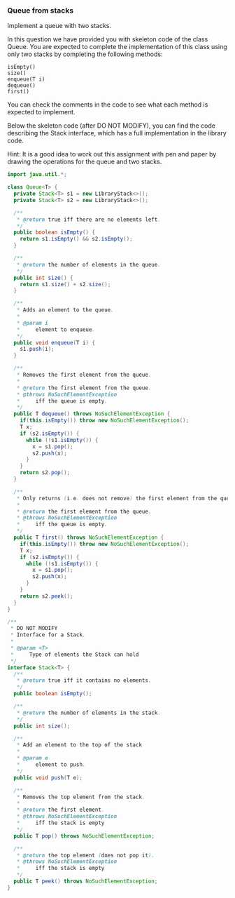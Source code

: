 ### Queue from stacks

Implement a queue with two stacks.

In this question we have provided you with skeleton code of the class Queue. You are expected to complete the implementation of this class using only two stacks by completing the following methods:

    isEmpty()
    size()
    enqueue(T i)
    dequeue()
    first()

You can check the comments in the code to see what each method is expected to implement.

Below the skeleton code (after DO NOT MODIFY), you can find the code describing the Stack interface, which has a full implementation in the library code.

Hint: It is a good idea to work out this assignment with pen and paper by drawing the operations for the queue and two stacks.

```java
import java.util.*;

class Queue<T> {
  private Stack<T> s1 = new LibraryStack<>();
  private Stack<T> s2 = new LibraryStack<>();

  /**
   * @return true iff there are no elements left.
   */
  public boolean isEmpty() {
    return s1.isEmpty() && s2.isEmpty();
  }

  /**
   * @return the number of elements in the queue.
   */
  public int size() {
    return s1.size() + s2.size();
  }

  /**
   * Adds an element to the queue.
   *
   * @param i
   *     element to enqueue.
   */
  public void enqueue(T i) {
    s1.push(i);
  }

  /**
   * Removes the first element from the queue.
   *
   * @return the first element from the queue.
   * @throws NoSuchElementException
   *     iff the queue is empty.
   */
  public T dequeue() throws NoSuchElementException {
    if(this.isEmpty()) throw new NoSuchElementException();
    T x;  
    if (s2.isEmpty()) { 
      while (!s1.isEmpty()) { 
        x = s1.pop(); 
        s2.push(x); 
      } 
    } 
    return s2.pop();
  }

  /**
   * Only returns (i.e. does not remove) the first element from the queue.
   *
   * @return the first element from the queue.
   * @throws NoSuchElementException
   *     iff the queue is empty.
   */
  public T first() throws NoSuchElementException {
    if(this.isEmpty()) throw new NoSuchElementException();
    T x;  
    if (s2.isEmpty()) { 
      while (!s1.isEmpty()) { 
        x = s1.pop(); 
        s2.push(x); 
      } 
    } 
    return s2.peek();
  }
}

/**
 * DO NOT MODIFY
 * Interface for a Stack.
 *
 * @param <T>
 *     Type of elements the Stack can hold
 */
interface Stack<T> {
  /**
   * @return true iff it contains no elements.
   */
  public boolean isEmpty();

  /**
   * @return the number of elements in the stack.
   */
  public int size();

  /**
   * Add an element to the top of the stack
   *
   * @param e
   *     element to push.
   */
  public void push(T e);

  /**
   * Removes the top element from the stack.
   *
   * @return the first element.
   * @throws NoSuchElementException
   *     iff the stack is empty
   */
  public T pop() throws NoSuchElementException;

  /**
   * @return the top element (does not pop it).
   * @throws NoSuchElementException
   *     iff the stack is empty
   */
  public T peek() throws NoSuchElementException;
}
```

